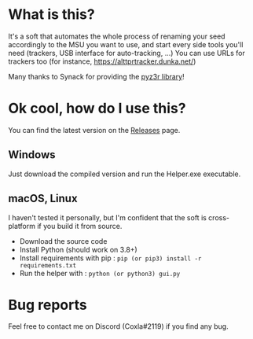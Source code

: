 # What is this?
It's a soft that automates the whole process of renaming your seed accordingly to the MSU you want to use, and start
every side tools you'll need (trackers, USB interface for auto-tracking, ...)
You can use URLs for trackers too (for instance, https://alttprtracker.dunka.net/)

Many thanks to Synack for providing the [pyz3r library](https://github.com/tcprescott/pyz3r)!

# Ok cool, how do I use this?
You can find the latest version on the [Releases](https://github.com/coxla1/AlttprHelper/releases/latest) page.

## Windows
Just download the compiled version and run the Helper.exe executable.

## macOS, Linux
I haven't tested it personally, but I'm confident that the soft is cross-platform if you build it from source.
- Download the source code
- Install Python (should work on 3.8+)
- Install requirements with pip : `pip (or pip3) install -r requirements.txt`
- Run the helper with : `python (or python3) gui.py`

# Bug reports
Feel free to contact me on Discord (Coxla#2119) if you find any bug.